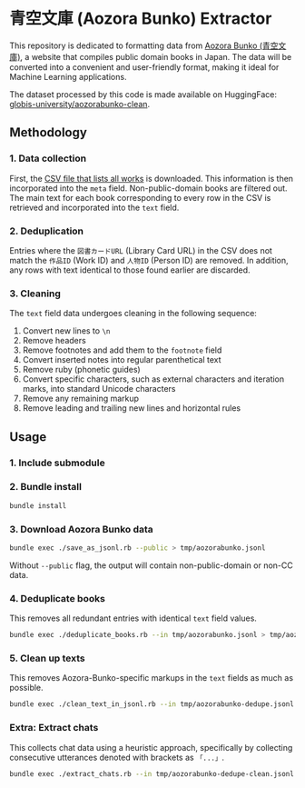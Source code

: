 # 青空文庫 (Aozora Bunko) Extractor
This repository is dedicated to formatting data from [Aozora Bunko (青空文庫)](https://www.aozora.gr.jp/), a website that compiles public domain books in Japan.
The data will be converted into a convenient and user-friendly format, making it ideal for Machine Learning applications.

The dataset processed by this code is made available on HuggingFace: [globis-university/aozorabunko-clean](https://huggingface.co/datasets/globis-university/aozorabunko-clean).

## Methodology 

### 1. Data collection 
First, the [CSV file that lists all works](https://www.aozora.gr.jp/index_pages/person_all.html) is downloaded.
This information is then incorporated into the `meta` field. Non-public-domain books are filtered out.
The main text for each book corresponding to every row in the CSV is retrieved and incorporated into the `text` field.

### 2. Deduplication 
Entries where the `図書カードURL` (Library Card URL) in the CSV does not match the `作品ID` (Work ID) and `人物ID` (Person ID) are removed.
In addition, any rows with text identical to those found earlier are discarded.

### 3. Cleaning 
The `text` field data undergoes cleaning in the following sequence:

1. Convert new lines to `\n`
2. Remove headers
3. Remove footnotes and add them to the `footnote` field
4. Convert inserted notes into regular parenthetical text
5. Remove ruby (phonetic guides)
6. Convert specific characters, such as external characters and iteration marks, into standard Unicode characters
7. Remove any remaining markup
8. Remove leading and trailing new lines and horizontal rules

## Usage

### 1. Include submodule

### 2. Bundle install

```bash
bundle install
```

### 3. Download Aozora Bunko data

```bash
bundle exec ./save_as_jsonl.rb --public > tmp/aozorabunko.jsonl
```

Without `--public` flag, the output will contain non-public-domain or non-CC data.

### 4. Deduplicate books

This removes all redundant entries with identical `text` field values.

```bash
bundle exec ./deduplicate_books.rb --in tmp/aozorabunko.jsonl > tmp/aozorabunko-dedupe.jsonl
```

### 5. Clean up texts

This removes Aozora-Bunko-specific markups in the `text` fields as much as possible.

```bash
bundle exec ./clean_text_in_jsonl.rb --in tmp/aozorabunko-dedupe.jsonl > tmp/aozorabunko-dedupe-clean.jsonl
```

### Extra: Extract chats

This collects chat data using a heuristic approach, specifically by collecting consecutive utterances denoted with brackets as `「...」`.

```bash
bundle exec ./extract_chats.rb --in tmp/aozorabunko-dedupe-clean.jsonl > tmp/aozorabunko-dedupe-clean-chats.jsonl
```
